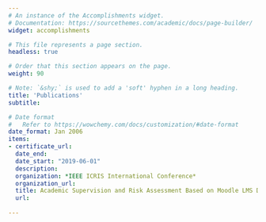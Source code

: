 ```yaml
---
# An instance of the Accomplishments widget.
# Documentation: https://sourcethemes.com/academic/docs/page-builder/
widget: accomplishments

# This file represents a page section.
headless: true

# Order that this section appears on the page.
weight: 90

# Note: `&shy;` is used to add a 'soft' hyphen in a long heading.
title: 'Publications'
subtitle:

# Date format
#   Refer to https://wowchemy.com/docs/customization/#date-format
date_format: Jan 2006
items:
- certificate_url: 
  date_end: 
  date_start: "2019-06-01"
  description: 
  organization: *IEEE ICRIS International Conference*
  organization_url: 
  title: Academic Supervision and Risk Assessment Based on Moodle LMS Data
  url: 
  
---
```

